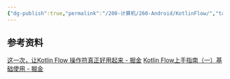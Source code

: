```yaml
---
{"dg-publish":true,"permalink":"/200-计算机/260-Android/KotlinFlow/","tags":["koltin","Android"],"noteIcon":""}
---
```




## 参考资料
[这一次，让Kotlin Flow 操作符真正好用起来 - 掘金](https://juejin.cn/post/7226933611265605669)
[Kotlin Flow上手指南（一）基础使用 - 掘金](https://juejin.cn/post/7034379406730592269#heading-1)